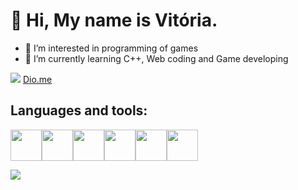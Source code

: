  # 👋 Hi, My name is Vitória.

- 👀 I’m interested in programming of games
- 🌱 I’m currently learning C++, Web coding and Game developing

[![](https://img.shields.io/badge/linkedin-%230077B5.svg?style=for-the-badge&logo=linkedin)](https://www.linkedin.com/in/vitosawyer/) [Dio.me](https://web.dio.me/users/vitosawyer)

## Languages and tools:
<img height=50 src="https://cdn.jsdelivr.net/gh/devicons/devicon/icons/java/java-original.svg"/><img height=50 src="https://cdn.jsdelivr.net/gh/devicons/devicon/icons/git/git-plain.svg"/><img height=50 src="https://cdn.jsdelivr.net/gh/devicons/devicon/icons/cplusplus/cplusplus-original.svg" /><img height=50 src="https://cdn.jsdelivr.net/gh/devicons/devicon/icons/javascript/javascript-original.svg" /><img height=50 src="https://cdn.jsdelivr.net/gh/devicons/devicon/icons/html5/html5-original.svg" /><img height=50 src="https://cdn.jsdelivr.net/gh/devicons/devicon/icons/css3/css3-original.svg" />

<img src="https://github-readme-stats.vercel.app/api/top-langs?vitosawyer=zluvsand&layout=compact"/>
